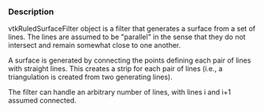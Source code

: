 ### Description

vtkRuledSurfaceFilter object is a filter that generates a surface from a set of lines. The lines are assumed to be "parallel" in the sense that they do not intersect and remain somewhat close to one another. 

A surface is generated by connecting the points defining each pair of lines with straight lines. This creates a strip for each pair of lines (i.e., a triangulation is created from two generating lines). 

The filter can handle an arbitrary number of lines, with lines i and i+1 assumed connected.
